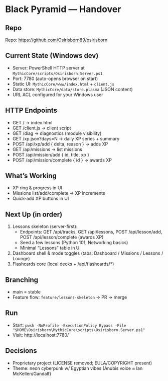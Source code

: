 # Black Pyramid — Handover

## Repo
Repo: https://github.com/Osirisborn89/osirisborn

## Current State (Windows dev)
- Server: PowerShell HTTP server at `MythicCore/scripts/Osirisborn.Server.ps1`
- Port: 7780 (auto-opens browser on start)
- Static UI: `MythicCore/www/index.html` + `client.js`
- Data store: `MythicCore/data/store.plasma` (JSON content)
- URL ACL configured for your Windows user

## HTTP Endpoints
- GET /                → index.html
- GET /client.js       → client script
- GET /diag            → diagnostics (module visibility)
- GET /xp.json?days=N  → daily XP series + summary
- POST /api/xp/add           { delta, reason } → adds XP
- GET  /api/missions         → list missions
- POST /api/mission/add      { id, title, xp }
- POST /api/mission/complete { id } → awards XP

## What’s Working
- XP ring & progress in UI
- Missions list/add/complete → XP increments
- Quick-add XP buttons in UI

## Next Up (in order)
1) Lessons skeleton (server-first):
   - Endpoints: GET /api/tracks, GET /api/lessons, POST /api/lesson/add, POST /api/lesson/complete (awards XP)
   - Seed a few lessons (Python 101, Networking basics)
   - Minimal “Lessons” table in UI
2) Dashboard shell & mode toggles (tabs: Dashboard / Missions / Lessons / Lounge)
3) Flashcards core (local decks + /api/flashcards/*)

## Branching
- main = stable
- Feature flow: `feature/lessons-skeleton` → PR → merge

## Run
- Start: `pwsh -NoProfile -ExecutionPolicy Bypass -File "$HOME\Osirisborn\MythicCore\scripts\Osirisborn.Server.ps1"`
- Visit: http://localhost:7780/

## Decisions
- Proprietary project (LICENSE removed; EULA/COPYRIGHT present)
- Theme: neon cyberpunk w/ Egyptian vibes (Anubis voice ≈ Ian McKellen/Gandalf)

